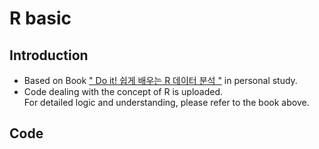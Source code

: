 # R basic

## Introduction
* Based on Book [" Do it! 쉽게 배우는 R 데이터 분석 "](https://book.naver.com/bookdb/book_detail.nhn?bid=17853038) in personal study.
* Code dealing with the concept of R is uploaded. <br> For detailed logic and understanding, please refer to the book above.

## Code


